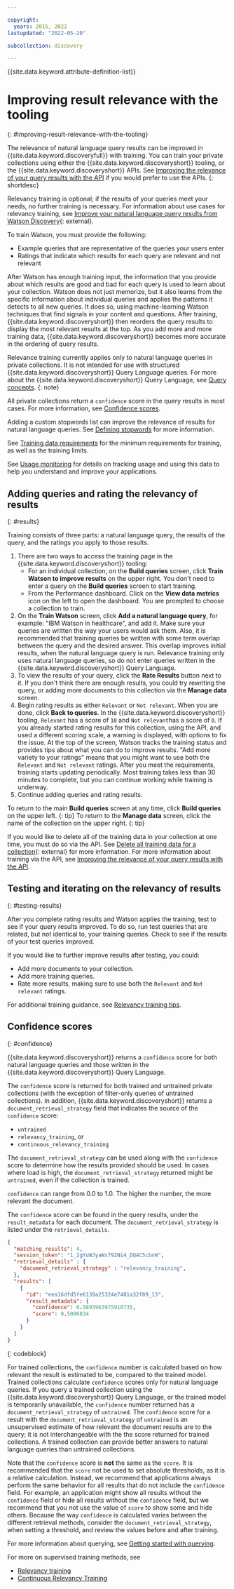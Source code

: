 ```yaml
---

copyright:
  years: 2015, 2022
lastupdated: "2022-05-20"

subcollection: discovery

---
```


{{site.data.keyword.attribute-definition-list}}

# Improving result relevance with the tooling
{: #improving-result-relevance-with-the-tooling}

<!-- Learn more topic WDS -->
The relevance of natural language query results can be improved in {{site.data.keyword.discoveryfull}} with training. You can train your private collections using either the {{site.data.keyword.discoveryshort}} tooling, or the {{site.data.keyword.discoveryshort}} APIs. See [Improving the relevance of your query results with the API](/docs/discovery?topic=discovery-improving-result-relevance-with-the-api) if you would prefer to use the APIs.
{: shortdesc}

Relevancy training is optional; if the results of your queries meet your needs, no further training is necessary. For information about use cases for relevancy training, see [Improve your natural language query results from Watson Discovery](https://developer.ibm.com/blogs/improving-your-natural-language-query-results-from-watson-discovery/){: external}.

To train Watson, you must provide the following:

  -   Example queries that are representative of the queries your users enter
  -   Ratings that indicate which results for each query are relevant and not relevant

After Watson has enough training input, the information that you provide about which results are good and bad for each query is used to learn about your collection. Watson does not just memorize, but it also learns from the specific information about individual queries and applies the patterns it detects to all new queries. It does so, using machine-learning Watson techniques that find signals in your content and questions. After training, {{site.data.keyword.discoveryshort}} then reorders the query results to display the most relevant results at the top. As you add more and more training data, {{site.data.keyword.discoveryshort}} becomes more accurate in the ordering of query results.

Relevance training currently applies only to natural language queries in private collections. It is not intended for use with structured {{site.data.keyword.discoveryshort}} Query Language queries. For more about the {{site.data.keyword.discoveryshort}} Query Language, see [Query concepts](/docs/discovery?topic=discovery-query-concepts).
{: note}

All private collections return a `confidence` score in the query results in most cases. For more information, see [Confidence scores](/docs/discovery?topic=discovery-improving-result-relevance-with-the-tooling#confidence).

Adding a custom stopwords list can improve the relevance of results for natural language queries. See [Defining stopwords](/docs/discovery?topic=discovery-query-concepts#stopwords) for more information.

See [Training data requirements](/docs/discovery?topic=discovery-improving-result-relevance-with-the-api#reqs) for the minimum requirements for training, as well as the training limits.

See [Usage monitoring](/docs/discovery?topic=discovery-usage) for details on tracking usage and using this data to help you understand and improve your applications.

## Adding queries and rating the relevancy of results
{: #results}

Training consists of three parts: a natural language query, the results of the query, and the ratings you apply to those results.

1.  There are two ways to access the training page in the {{site.data.keyword.discoveryshort}} tooling:
    - For an individual collection, on the **Build queries** screen, click **Train Watson to improve results** on the upper right. You don't need to enter a query on the **Build queries** screen to start training. 
    - From the Performance dashboard. Click on the **View data metrics** icon on the left to open the dashboard. You are prompted to choose a collection to train.
1.  On the **Train Watson** screen, click **Add a natural language query**, for example: "IBM Watson in healthcare", and add it. Make sure your queries are written the way your users would ask them. Also, it is recommended that training queries be written with some term overlap between the query and the desired answer. This overlap improves initial results, when the natural language query is run. Relevance training only uses natural language queries, so do not enter queries written in the {{site.data.keyword.discoveryshort}} Query Language.
1.  To view the results of your query, click the **Rate Results** button next to it. If you don't think there are enough results, you could try rewriting the query, or adding more documents to this collection via the **Manage data** screen.
1.  Begin rating results as either `Relevant` or `Not relevant`. When you are done, click **Back to queries**. In the {{site.data.keyword.discoveryshort}} tooling, `Relevant` has a score of `10` and `Not relevant`has a score of `0`. If you already started rating results for this collection, using the API, and used a different scoring scale, a warning is displayed, with options to fix the issue.
    At the top of the screen, Watson tracks the training status and provides tips about what you can do to improve results. "Add more variety to your ratings" means that you might want to use both the `Relevant` and `Not relevant` ratings. After you meet the requirements, training starts updating periodically. Most training takes less than 30 minutes to complete, but you can continue working while training is underway.
1.  Continue adding queries and rating results.

To return to the main **Build queries** screen at any time, click **Build queries** on the upper left.
{: tip}
To return to the **Manage data** screen, click the name of the collection on the upper right.
{: tip}

If you would like to delete all of the training data in your collection at one time, you must do so via the API. See [Delete all training data for a collection](https://{DomainName}/apidocs/discovery#delete-all-training-data){: external} for more information. For more information about training via the API, see [Improving the relevance of your query results with the API](/docs/discovery?topic=discovery-improving-result-relevance-with-the-api).

## Testing and iterating on the relevancy of results
{: #testing-results}

After you complete rating results and Watson applies the training, test to see if your query results improved. To do so, run test queries that are related, but not identical to, your training queries. Check to see if the results of your test queries improved.

If you would like to further improve results after testing, you could:
- Add more documents to your collection.
- Add more training queries.
- Rate more results, making sure to use both the `Relevant` and `Not relevant` ratings.

For additional training guidance, see [Relevancy training tips](/docs/discovery?topic=discovery-relevancy-tips).

## Confidence scores
{: #confidence}

{{site.data.keyword.discoveryshort}} returns a `confidence` score for both natural language queries and those written in the {{site.data.keyword.discoveryshort}} Query Language.

The `confidence` score is returned for both trained and untrained private collections (with the exception of filter-only queries of untrained collections). In addition, {{site.data.keyword.discoveryshort}} returns a `document_retrieval_strategy` field that indicates the source of the `confidence` score: 
-  `untrained`
-  `relevancy_training`, or
-  `continuous_relevancy_training`

The `document_retrieval_strategy` can be used along with the `confidence` score to determine how the results provided should be used. In cases where load is high, the `document_retrieval_strategy` returned might be `untrained`, even if the collection is trained.

`confidence` can range from 0.0 to 1.0. The higher the number, the more relevant the document.

The `confidence` score can be found in the query results, under the `result_metadata` for each document. The `document_retrieval_strategy` is listed under the `retrieval_details`.

```json
{
  "matching_results": 4,
  "session_token": "1_2gYuWJyaWx792Ni4_DQ4C5cbnW",
  "retrieval_details" : {
    "document_retrieval_strategy" : "relevancy_training",
  },
  "results": [
    {
      "id": "eea16dfd5fe6139a25324e7481a32f89_13",
      "result_metadata": {
        "confidence": 0.5893963975910735,
        "score": 0.5006834
      }
    }
  ]
}
```
{: codeblock}

For trained collections, the `confidence` number is calculated based on how relevant the result is estimated to be, compared to the trained model. Trained collections calculate `confidence` scores only for natural language queries. If you query a trained collection using the {{site.data.keyword.discoveryshort}} Query Language, or the trained model is temporarily unavailable, the `confidence` number returned has a `document_retrieval_strategy` of `untrained`. The `confidence` score for a result with the `document_retrieval_strategy` of `untrained` is an unsupervised estimate of how relevant the document results are to the query; it is not interchangeable with the the score returned for trained collections. A trained collection can provide better answers to natural language queries than untrained collections.

Note that the `confidence` score is **not** the same as the `score`. It is recommended that the `score` not be used to set absolute thresholds, as it is a relative calculation. Instead, we recommend that applications always perform the same behavior for all results that do not include the `confidence` field. For example, an application might show all results without the `confidence` field or hide all results without the `confidence` field, but we recommend that you not use the value of `score` to show some and hide others. Because the way `confidence` is calculated varies between the different retrieval methods, consider the `document_retrieval_strategy`, when setting a threshold, and review the values before and after training.

For more information about querying, see [Getting started with querying](/docs/discovery?topic=discovery-getting-started-with-querying).

For more on supervised training methods, see
-  [Relevancy training](/docs/discovery?topic=discovery-improving-result-relevance-with-the-tooling)
-  [Continuous Relevancy Training](/docs/discovery?topic=discovery-crt)